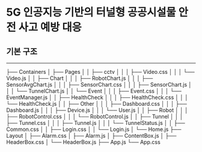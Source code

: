 # 5G 인공지능 기반의 터널형 공공시설물 안전 사고 예방 대응

## 기본 구조
--------------

├── Containers
│   ├── Pages
│   │   ├── cctv
│   │   │   ├── Video.css
│   │   │   └── Video.js
│   │   ├── Chart
│   │   │   ├── RobotChart.js
│   │   │   ├── SensorAvgChart.js
│   │   │   ├── SensorChart.css
│   │   │   ├── SensorChart.js
│   │   │   └── TunnelChart.js
│   │   └── Event
│   │   │   ├── Event.css
│   │   │   └── EventManager.js
│   │   ├── HealthCheck
│   │   │   ├── HealthCheck.css
│   │   │   └── HealthCheck.js
│   │   ├── Other
│   │   │   ├── Dashboard.css
│   │   │   ├── Dashboard.js
│   │   │   ├── Device.js
│   │   │   └── User.js
│   │   ├── Robot
│   │   │   ├── RobotControl.css
│   │   │   └── RobotControl.js
│   │   ├── Tunnel
│   │   │   ├── Tunnel.css
│   │   │   ├── Tunnel.js
│   │   │   └── TunnelStatus.js
│   │   ├── Common.css
│   │   ├── Login.css
│   │   └── Login.js
│   └── Home.js
├── Layout
│   ├── Alarm.css
│   ├── Alarm.js
│   ├── ContentBox.js
│   ├── HeaderBox.css
│   └── HeaderBox.js
├── App.js
└── App.css